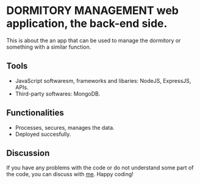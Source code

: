 # DORMITORY MANAGEMENT web application, the back-end side.
This is about the an app that can be used to manage the dormitory or something with a similar function.

## Tools
* JavaScript softwaresm, frameworks and libaries: NodeJS, ExpressJS, APIs.
* Third-party softwares: MongoDB.

## Functionalities
* Processes, secures, manages the data.
* Deployed succesfully.

## Discussion
If you have any problems with the code or do not understand some part of the code, you can discuss with [me](mailto:katyperrycbt@gmail.com). Happy coding!
